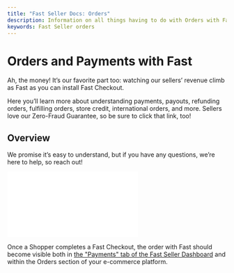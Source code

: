 ```yaml
---
title: "Fast Seller Docs: Orders"
description: Information on all things having to do with Orders with Fast.
keywords: Fast Seller orders
---
```


# Orders and Payments with Fast

Ah, the money! It’s our favorite part too: watching our sellers’ revenue climb as Fast as you can install Fast Checkout.

Here you’ll learn more about understanding payments, payouts, refunding orders, fulfilling orders, store credit, international orders, and more. Sellers love our Zero-Fraud Guarantee, so be sure to click that link, too!

## Overview

We promise it’s easy to understand, but if you have any questions, we’re here to help, so reach out!

<embed src="/reusables/for-developers/_platform_all_payments_order_quick_summary.md" />

Once a Shopper completes a Fast Checkout, the order with Fast should become visible both in [the "Payments" tab of the Fast Seller Dashboard](https://fast.co/business/dash/payments) and within the Orders section of your e-commerce platform.
